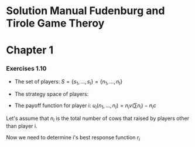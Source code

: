 # Solution Manual Fudenburg and Tirole Game Theroy

# Chapter 1

### Exercises 1.10

- The set of players: $S=\{s_1,...,s_I\}=\{n_1,...,n_I\}$

- The strategy space of players: 

- The payoff function for player i: $u_i(n_1,...,n_I)=n_iv(\sum n_i)-n_i c$

  

Let's assume that $n_i$ is the total number of cows that raised by players other than player i.

Now we need to determine i's best response function $r_i$

